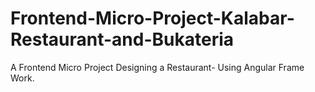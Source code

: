 # Frontend-Micro-Project-Kalabar-Restaurant-and-Bukateria
A Frontend Micro Project Designing a Restaurant- Using Angular Frame Work.
